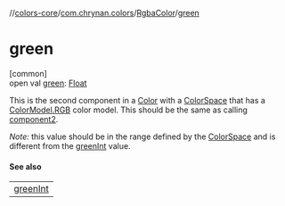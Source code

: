 //[colors-core](../../../index.md)/[com.chrynan.colors](../index.md)/[RgbaColor](index.md)/[green](green.md)

# green

[common]\
open val [green](green.md): [Float](https://kotlinlang.org/api/latest/jvm/stdlib/kotlin/-float/index.html)

This is the second component in a [Color](../-color/index.md) with a [ColorSpace](../../com.chrynan.colors.space/-color-space/index.md) that has a [ColorModel.RGB](../../com.chrynan.colors.space/-color-model/-r-g-b/index.md) color model. This should be the same as calling [component2](../../../../colors-core/com.chrynan.colors/-rgba-color/component2.md).

*Note:* this value should be in the range defined by the [ColorSpace](../../com.chrynan.colors.space/-color-space/index.md) and is different from the [greenInt](../green-int.md) value.

#### See also

| |
|---|
| [greenInt](../green-int.md) |
